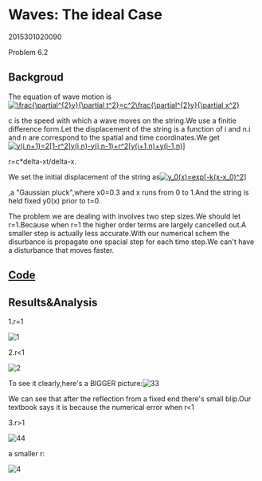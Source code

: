 # Waves: The ideal Case

2015301020090

Problem 6.2

## Backgroud

The equation of wave motion is 
<a href="http://www.codecogs.com/eqnedit.php?latex=\frac{\partial^{2}y}{\partial&space;t^2}=c^2\frac{\partial^{2}y}{\partial&space;x^2}" target="_blank"><img src="http://latex.codecogs.com/gif.latex?\frac{\partial^{2}y}{\partial&space;t^2}=c^2\frac{\partial^{2}y}{\partial&space;x^2}" title="\frac{\partial^{2}y}{\partial t^2}=c^2\frac{\partial^{2}y}{\partial x^2}" /></a>

c is the speed with which a wave moves on the string.We use a finitie difference form.Let the displacement of the string is a function of i and n.i and n are correspond to the spatial and time coordinates.We get
<a href="http://www.codecogs.com/eqnedit.php?latex=y(i.n&plus;1)=2[1-r^2]y(i,n)-y(i,n-1)&plus;r^2[y(i&plus;1,n)&plus;y(i-1,n)]" target="_blank"><img src="http://latex.codecogs.com/gif.latex?y(i.n&plus;1)=2[1-r^2]y(i,n)-y(i,n-1)&plus;r^2[y(i&plus;1,n)&plus;y(i-1,n)]" title="y(i.n+1)=2[1-r^2]y(i,n)-y(i,n-1)+r^2[y(i+1,n)+y(i-1,n)]" /></a>

r=c*delta-xt/delta-x.

We set the initial displacement of the string as<a href="http://www.codecogs.com/eqnedit.php?latex=y_0(x)=exp[-k(x-x_0)^2]" target="_blank"><img src="http://latex.codecogs.com/gif.latex?y_0(x)=exp[-k(x-x_0)^2]" title="y_0(x)=exp[-k(x-x_0)^2]" /></a>

,a "Gaussian pluck",where x0=0.3 and x runs from 0 to 1.And the string is held fixed y0(x) prior to t=0.

The problem we are dealing with involves two step sizes.We should let r=1.Because when r=1 the higher order terms are largely cancelled out.A smaller step is actually less accurate.With our numerical schem the disurbance is propagate one spacial step for each time step.We can't have a disturbance that moves faster.

##	[Code](https://github.com/jxw666/computationalphysics_N2015301020090/blob/master/ch6/ch6.py)

## Results&Analysis

1.r=1

![1](https://github.com/jxw666/computationalphysics_N2015301020090/blob/master/ch6/1.png)

2.r<1

![2](https://github.com/jxw666/computationalphysics_N2015301020090/blob/master/ch6/2.png)

To see it clearly,here's a BIGGER picture:![33](https://github.com/jxw666/computationalphysics_N2015301020090/blob/master/ch6/33.png)

We can see that after the reflection from a fixed end there's small blip.Our textbook says it is because the numerical error when r<1

3.r>1

![44](https://github.com/jxw666/computationalphysics_N2015301020090/blob/master/ch6/44.png)

a smaller r:

![4](https://github.com/jxw666/computationalphysics_N2015301020090/blob/master/ch6/4.png)






